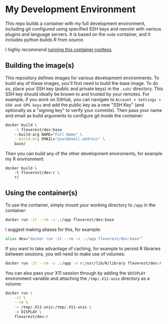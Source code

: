 # My Development Environment

This repo builds a container with my full development environment, including git
configured using specified SSH keys and neovim with various plugins and language
servers. It is based on the `node` container, and it includes python builds R
from source.

I highly recommend [running this container
rootless](https://rootlesscontaine.rs).

## Building the image(s)

This repository defines images for various development environments. To build
any of these images, you'll first need to build the base image. To do so, place
your SSH key (public and private keys) in the `.ssh/` directory. This SSH key
should ideally be known to and trusted by your remotes. For example, if you
work on GitHub, you can navigate to `Account > Settings > SSH and GPG keys`
and add the public key as a new "SSH Key" (and optionally as a "signing key"
to verify your commits). Then pass your name and email as build arguments to
configure git inside the container:

```bash
docker build \
    -t fleverest/dev:base
    --build-arg NAME="Full Name" \
    --build-arg EMAIL="your@email.address" \
    base/
```

Then you can build any of the other development enviroments, for example my
R environment:

```base
docker build \
    -t fleverest/dev:r \
    r/
```

## Using the container(s)

To use the container, simply mount your working directory to `/app` in
the container:

```bash
docker run -it --rm -v .:/app fleverest/dev:base
```

I suggest making aliases for this, for example:

```bash
alias dev="docker run -it --rm -v .:/app fleverest/dev:base"`
```

If you want to take advantage of caching, for example to persist R libraries
between sessions, you will need to make use of volumes:

```bash
docker run -it --rm -v .:/app -v r:/usr/lib/R/library fleverest/dev:r
```

You can also pass your X11 session through by adding the `$DISPLAY` environment
variable and attaching the `/tmp/.X11-unix` directory as a volume:

```bash
docker run \
    -it \
    --rm \
    -v /tmp/.X11-unix:/tmp/.X11-unix \
    -e DISPLAY \
    fleverest/dev:r
```
